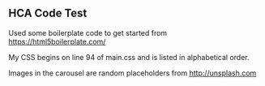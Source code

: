 ## HCA Code Test

Used some boilerplate code to get started from https://html5boilerplate.com/

My CSS begins on line 94 of main.css and is listed in alphabetical order.

Images in the carousel are random placeholders from http://unsplash.com
